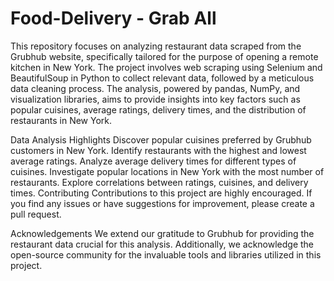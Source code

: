 # Food-Delivery - Grab All
This repository focuses on analyzing restaurant data scraped from the Grubhub website, specifically tailored for the purpose of opening a remote kitchen in New York. The project involves web scraping using Selenium and BeautifulSoup in Python to collect relevant data, followed by a meticulous data cleaning process. The analysis, powered by pandas, NumPy, and visualization libraries, aims to provide insights into key factors such as popular cuisines, average ratings, delivery times, and the distribution of restaurants in New York.

Data Analysis Highlights Discover popular cuisines preferred by Grubhub customers in New York. Identify restaurants with the highest and lowest average ratings. Analyze average delivery times for different types of cuisines. Investigate popular locations in New York with the most number of restaurants. Explore correlations between ratings, cuisines, and delivery times. Contributing Contributions to this project are highly encouraged. If you find any issues or have suggestions for improvement, please create a pull request.

Acknowledgements We extend our gratitude to Grubhub for providing the restaurant data crucial for this analysis. Additionally, we acknowledge the open-source community for the invaluable tools and libraries utilized in this project.
